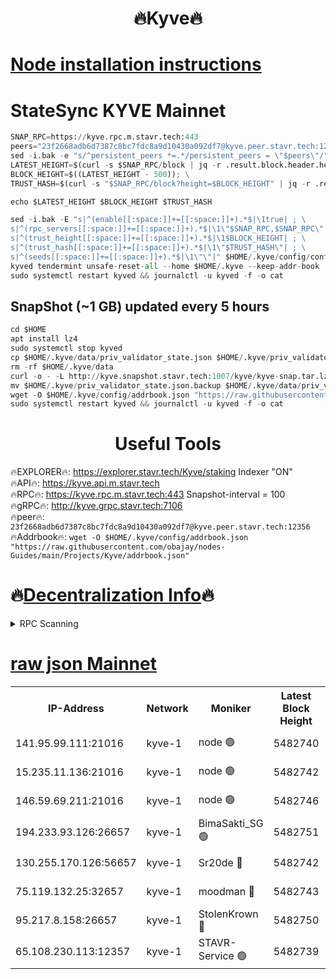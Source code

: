 <h1 align="center"> 🔥Kyve🔥</h1>

[Node installation instructions](https://github.com/obajay/nodes-Guides/tree/main/Projects/Kyve)
=
# StateSync KYVE Mainnet
```python
SNAP_RPC=https://kyve.rpc.m.stavr.tech:443
peers="23f2668adb6d7387c8bc7fdc8a9d10430a092df7@kyve.peer.stavr.tech:12356"
sed -i.bak -e "s/^persistent_peers *=.*/persistent_peers = \"$peers\"/" $HOME/.kyve/config/config.toml
LATEST_HEIGHT=$(curl -s $SNAP_RPC/block | jq -r .result.block.header.height); \
BLOCK_HEIGHT=$((LATEST_HEIGHT - 500)); \
TRUST_HASH=$(curl -s "$SNAP_RPC/block?height=$BLOCK_HEIGHT" | jq -r .result.block_id.hash)

echo $LATEST_HEIGHT $BLOCK_HEIGHT $TRUST_HASH

sed -i.bak -E "s|^(enable[[:space:]]+=[[:space:]]+).*$|\1true| ; \
s|^(rpc_servers[[:space:]]+=[[:space:]]+).*$|\1\"$SNAP_RPC,$SNAP_RPC\"| ; \
s|^(trust_height[[:space:]]+=[[:space:]]+).*$|\1$BLOCK_HEIGHT| ; \
s|^(trust_hash[[:space:]]+=[[:space:]]+).*$|\1\"$TRUST_HASH\"| ; \
s|^(seeds[[:space:]]+=[[:space:]]+).*$|\1\"\"|" $HOME/.kyve/config/config.toml
kyved tendermint unsafe-reset-all --home $HOME/.kyve --keep-addr-book
sudo systemctl restart kyved && journalctl -u kyved -f -o cat
```

## SnapShot (~1 GB) updated every 5 hours
```python
cd $HOME
apt install lz4
sudo systemctl stop kyved
cp $HOME/.kyve/data/priv_validator_state.json $HOME/.kyve/priv_validator_state.json.backup
rm -rf $HOME/.kyve/data
curl -o - -L http://kyve.snapshot.stavr.tech:1007/kyve/kyve-snap.tar.lz4 | lz4 -c -d - | tar -x -C $HOME/.kyve --strip-components 2
mv $HOME/.kyve/priv_validator_state.json.backup $HOME/.kyve/data/priv_validator_state.json
wget -O $HOME/.kyve/config/addrbook.json "https://raw.githubusercontent.com/obajay/nodes-Guides/main/Projects/Kyve/addrbook.json"
sudo systemctl restart kyved && journalctl -u kyved -f -o cat
```

<h1 align="center"> Useful Tools</h1>

🔥EXPLORER🔥:     https://explorer.stavr.tech/Kyve/staking        Indexer "ON" \
🔥API🔥: 			 		https://kyve.api.m.stavr.tech \
🔥RPC🔥:          https://kyve.rpc.m.stavr.tech:443	              Snapshot-interval = 100 \
🔥gRPC🔥:         http://kyve.grpc.stavr.tech:7106 \
🔥peer🔥:					`23f2668adb6d7387c8bc7fdc8a9d10430a092df7@kyve.peer.stavr.tech:12356` \
🔥Addrbook🔥:    ```wget -O $HOME/.kyve/config/addrbook.json "https://raw.githubusercontent.com/obajay/nodes-Guides/main/Projects/Kyve/addrbook.json"```

🔥[Decentralization Info](https://github.com/obajay/StateSync-snapshots/tree/main/Projects/Kyve/Decentralization)🔥
=

<details>
<summary>RPC Scanning</summary>

<h2 align="center"> We scan nodes in real time every 4 hours. And we provide the final result of RPC endpoints.
We cannot influence the operation of these nodes in any way. </h2>


```python
If Voting Power is higher than 0 --> then the Node is a validator of the network and may be subject to attack and be a potential threat to the chain.
```
```python
We marked such validators with a red symbol
```

</details>

[raw json Mainnet](https://rpc-check.kyvem.stavr.tech/kyvem/rpc-kyvem-result.json)
=



<table><tr><th>IP-Address</th><th>Network</th><th>Moniker</th><th>Latest Block Height</th><th>Earliest Block Height</th><th>Catching Up</th><th>Tx Index</th><th>Voting Power</th><th>Scan Time</th></tr><tr><td>141.95.99.111:21016</td><td>kyve-1</td><td>node 🟢</td><td>5482740</td><td>1</td><td>False</td><td>off</td><td>0</td><td>2024-03-23T07:13:07.933165553UTC</td></tr><tr><td>15.235.11.136:21016</td><td>kyve-1</td><td>node 🟢</td><td>5482742</td><td>1</td><td>False</td><td>off</td><td>0</td><td>2024-03-23T07:13:18.713400910UTC</td></tr><tr><td>146.59.69.211:21016</td><td>kyve-1</td><td>node 🟢</td><td>5482746</td><td>1</td><td>False</td><td>off</td><td>0</td><td>2024-03-23T07:13:42.265210856UTC</td></tr><tr><td>194.233.93.126:26657</td><td>kyve-1</td><td>BimaSakti_SG 🟢</td><td>5482751</td><td>2646001</td><td>False</td><td>off</td><td>0</td><td>2024-03-23T07:14:12.151415565UTC</td></tr><tr><td>130.255.170.126:56657</td><td>kyve-1</td><td>Sr20de 🔴</td><td>5482742</td><td>5217201</td><td>False</td><td>off</td><td>6003</td><td>2024-03-23T07:13:19.102871669UTC</td></tr><tr><td>75.119.132.25:32657</td><td>kyve-1</td><td>moodman 🔴</td><td>5482743</td><td>5382743</td><td>False</td><td>off</td><td>6865</td><td>2024-03-23T07:13:21.580822148UTC</td></tr><tr><td>95.217.8.158:26657</td><td>kyve-1</td><td>StolenKrown 🔴</td><td>5482750</td><td>5430801</td><td>False</td><td>on</td><td>2499</td><td>2024-03-23T07:14:03.018593080UTC</td></tr><tr><td>65.108.230.113:12357</td><td>kyve-1</td><td>STAVR-Service 🟢</td><td>5482739</td><td>5479701</td><td>False</td><td>on</td><td>0</td><td>2024-03-23T07:13:01.610909108UTC</td></tr></table>
